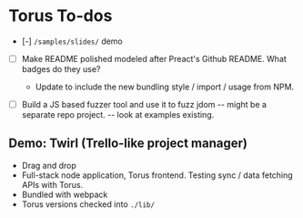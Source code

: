 # Torus To-dos

- [-] `/samples/slides/` demo

- [ ] Make README polished modeled after Preact's Github README. What badges do they use?
    - Update to include the new bundling style / import / usage from NPM.

- [ ] Build a JS based fuzzer tool and use it to fuzz jdom -- might be a separate repo project. -- look at examples existing.

## Demo: Twirl (Trello-like project manager)

- Drag and drop
- Full-stack node application, Torus frontend. Testing sync / data fetching APIs with Torus.
- Bundled with webpack
- Torus versions checked into `./lib/`
